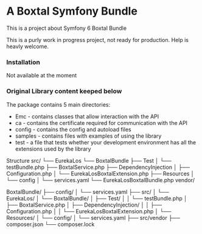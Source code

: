 # A Boxtal Symfony Bundle

This is a project about Symfony 6 Boxtal Bundle

This is a purly work in progress project, not ready for production.
Help is heavly welcome.

### Installation

Not available at the moment

### Original Library content keeped below

The package contains 5 main directories:
  * Emc - contains classes that allow interaction with the API
  * ca - contains the certificate required for communication with the API
  * config - contains the config and autoload files
  * samples - contains files with examples of using the library
  * test - a file that tests whether your development environment has all the extensions used by the library

Structure
src/
└── EurekaLos
    └── BoxtalBundle
        ├── Test
        │   └── testBundle.php
        ├── BoxtalService.php
        ├── DependencyInjection
        │   ├── Configuration.php
        │   └── EurekaLosBoxtalExtension.php
        ├── Resources
        │   └── config
        │       └── services.yaml
        └── EurekaLosBoxtalBundle.php
vendor/


BoxtalBundle/
├── config/
│   └── services.yaml
├── src/
│   └── EurekaLos/
│       └── BoxtalBundle/
│           ├── Test/
│           │   └── testBundle.php
│           ├── BoxtalService.php
│           ├── DependencyInjection/
│           │   ├── Configuration.php
│           │   └── EurekaLosBoxtalExtension.php
│           └── Resources/
│               └── config/
│                   └── services.yaml
├── src/vendor
├── composer.json
└── composer.lock

